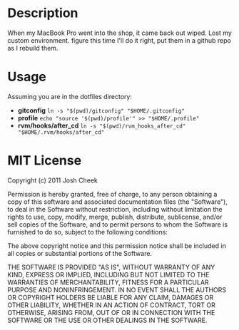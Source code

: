 Description
===========

When my MacBook Pro went into the shop, it came back out wiped. 
Lost my custom environment. figure this time I'll do it right, 
put them in a github repo as I rebuild them.


Usage
=====

Assuming you are in the dotfiles directory:

* **gitconfig** `ln -s "$(pwd)/gitconfig" "$HOME/.gitconfig"`
* **profile** `echo "source '$(pwd)/profile'" >> "$HOME/.profile"`
* **rvm/hooks/after_cd** `ln -s "$(pwd)/rvm_hooks_after_cd" "$HOME/.rvm/hooks/after_cd"`


MIT License
===========

Copyright (c) 2011 Josh Cheek

Permission is hereby granted, free of charge, to any person obtaining
a copy of this software and associated documentation files (the "Software"),
to deal in the Software without restriction, including without limitation
the rights to use, copy, modify, merge, publish, distribute, sublicense,
and/or sell copies of the Software, and to permit persons to whom the
Software is furnished to do so, subject to the following conditions:

The above copyright notice and this permission notice shall be included
in all copies or substantial portions of the Software.

THE SOFTWARE IS PROVIDED "AS IS", WITHOUT WARRANTY OF ANY KIND, EXPRESS
OR IMPLIED, INCLUDING BUT NOT LIMITED TO THE WARRANTIES OF MERCHANTABILITY,
FITNESS FOR A PARTICULAR PURPOSE AND NONINFRINGEMENT. IN NO EVENT SHALL THE
AUTHORS OR COPYRIGHT HOLDERS BE LIABLE FOR ANY CLAIM, DAMAGES OR OTHER
LIABILITY, WHETHER IN AN ACTION OF CONTRACT, TORT OR OTHERWISE, ARISING
FROM, OUT OF OR IN CONNECTION WITH THE SOFTWARE OR THE USE OR OTHER
DEALINGS IN THE SOFTWARE.


